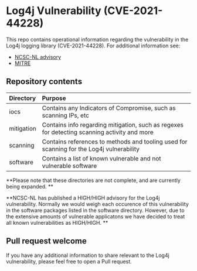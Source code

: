# Log4j Vulnerability (CVE-2021-44228)

This repo contains operational information regarding the vulnerability in the Log4j logging library (CVE-2021-44228). For additional information see:

* [NCSC-NL advisory](https://www.ncsc.nl/actueel/advisory?id=NCSC-2021-1052)
* [MITRE](https://cve.mitre.org/cgi-bin/cvename.cgi?name=CVE-2021-44228)

## Repository contents

| Directory  | Purpose |
|:-----------|:--------|
| iocs       | Contains any Indicators of Compromise, such as scanning IPs, etc |
| mitigation | Contains info regarding mitigation, such as regexes for detecting scanning activity and more |
| scanning   | Contains references to methods and tooling used for scanning for the Log4j vulnerability |
| software   | Contains a list of known vulnerable and not vulnerable software |

**Please note that these directories are not complete, and are currently being expanded. **

**NCSC-NL has published a HIGH/HIGH advisory for the Log4j vulnerability. Normally we would weigh each occurence of this vulnerability in the software packages listed in the software directory. However, due to the extensive amounts of vulnerable applicatons we have decided to treat all known vulnerabilities as HIGH/HIGH. **

## Pull request welcome

If you have any additional information to share relevant to the Log4j vulnerability, please feel free to open a Pull request.
